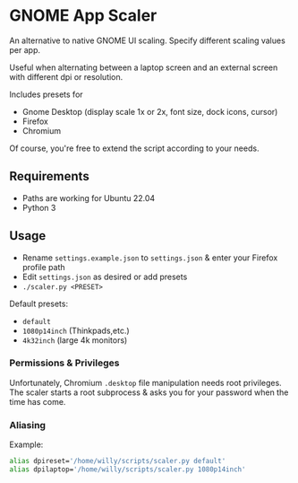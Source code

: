 # GNOME App Scaler

An alternative to native GNOME UI scaling. Specify different scaling values per app.

Useful when alternating between a laptop screen and an external screen with different dpi or resolution.

Includes presets for

-   Gnome Desktop (display scale 1x or 2x, font size, dock icons, cursor)
-   Firefox
-   Chromium

Of course, you're free to extend the script according to your needs.

## Requirements

- Paths are working for Ubuntu 22.04
- Python 3

## Usage

-   Rename `settings.example.json` to `settings.json` & enter your Firefox profile path
-   Edit `settings.json` as desired or add presets
-   `./scaler.py <PRESET>`

Default presets:

-   `default`
-   `1080p14inch` (Thinkpads,etc.)
-   `4k32inch` (large 4k monitors)

### Permissions & Privileges

Unfortunately, Chromium `.desktop` file manipulation needs root privileges. The scaler starts a root subprocess & asks you for your password when the time has come.

### Aliasing

Example:

```bash
alias dpireset='/home/willy/scripts/scaler.py default'
alias dpilaptop='/home/willy/scripts/scaler.py 1080p14inch'
```
